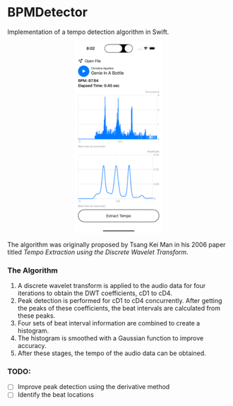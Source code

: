# BPMDetector
Implementation of a tempo detection algorithm in Swift.

<p align="center">
  <img src="images/screenshot.png" width="200">
</p>

The algorithm was originally proposed by Tsang Kei Man in his 2006 paper titled _Tempo Extraction using the Discrete Wavelet Transform_.

### The Algorithm
1. A discrete wavelet transform is applied to the audio data for four iterations to obtain the DWT coefficients, cD1 to cD4.
2. Peak detection is performed for cD1 to cD4 concurrently. After getting the peaks of these coefficients, the beat intervals are calculated from these peaks.
3. Four sets of beat interval information are combined to create a histogram.
4. The histogram is smoothed with a Gaussian function to improve accuracy. 
5. After these stages, the tempo of the audio data can be obtained.

### TODO:
- [ ] Improve peak detection using the derivative method
- [ ] Identify the beat locations
